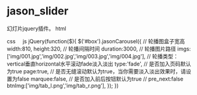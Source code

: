 # jason_slider
幻灯片jquery插件。
html
 <div id="box"></div>
 css
     <link rel =“stylesheet”type =“text / css”href =“css / jquery.autoBanner.css”/>
js
jQuery(function($){
            $('#box').jasonCarousel({
                // 轮播图盒子宽高
                width:810,
                height:320,
                // 轮播间隔时间
                duration:3000,
                // 轮播图片路径
                imgs:['img/001.jpg','img/002.jpg','img/003.jpg','img/004.jpg'],
                // 轮播类型：vertical垂直horizontal水平滚动fade淡入淡出
                type:'fade',
                // 是否加入页码默认为true
                page:true,
                // 是否无缝滚动默认为true，当你需要淡入淡出效果时，请设置为false
                marquee:false,
                // 是否加入前后按钮默认为true
                 // pre_next:false
                btnImg:['img/tab_l.png','img/tab_r.png'],
            });
        })
